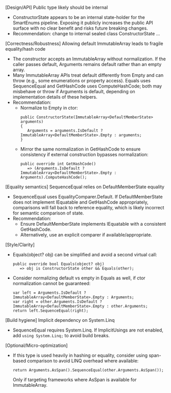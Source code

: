 [Design/API] Public type likely should be internal
- ConstructorState appears to be an internal state-holder for the SmartEnums pipeline. Exposing it publicly increases the public API surface with no clear benefit and risks future breaking changes.
- Recommendation: change to internal sealed class ConstructorState ...

[Correctness/Robustness] Allowing default ImmutableArray leads to fragile equality/hash code
- The constructor accepts an ImmutableArray<DefaultMemberState> without normalization. If the caller passes default, Arguments remains default rather than an empty array.
- Many ImmutableArray<T> APIs treat default differently from Empty and can throw (e.g., some enumerations or property access). Equals uses SequenceEqual and GetHashCode uses ComputeHashCode; both may misbehave or throw if Arguments is default, depending on implementation details of these helpers.
- Recommendation:
  - Normalize to Empty in ctor:
    ```
    public ConstructorState(ImmutableArray<DefaultMemberState> arguments)
    {
       Arguments = arguments.IsDefault ? ImmutableArray<DefaultMemberState>.Empty : arguments;
    }
    ```
  - Mirror the same normalization in GetHashCode to ensure consistency if external construction bypasses normalization:
    ```
    public override int GetHashCode()
       => (Arguments.IsDefault ? ImmutableArray<DefaultMemberState>.Empty : Arguments).ComputeHashCode();
    ```

[Equality semantics] SequenceEqual relies on DefaultMemberState equality
- SequenceEqual uses EqualityComparer<DefaultMemberState>.Default. If DefaultMemberState does not implement IEquatable<DefaultMemberState> and GetHashCode appropriately, comparisons will fall back to reference equality, which is likely incorrect for semantic comparison of state.
- Recommendation:
  - Ensure DefaultMemberState implements IEquatable<DefaultMemberState> with a consistent GetHashCode.
  - Alternatively, use an explicit comparer if available/appropriate.

[Style/Clarity]
- Equals(object? obj) can be simplified and avoid a second virtual call:
  ```
  public override bool Equals(object? obj)
     => obj is ConstructorState other && Equals(other);
  ```
- Consider normalizing default vs empty in Equals as well, if ctor normalization cannot be guaranteed:
  ```
  var left = Arguments.IsDefault ? ImmutableArray<DefaultMemberState>.Empty : Arguments;
  var right = other.Arguments.IsDefault ? ImmutableArray<DefaultMemberState>.Empty : other.Arguments;
  return left.SequenceEqual(right);
  ```

[Build hygiene] Implicit dependency on System.Linq
- SequenceEqual requires System.Linq. If ImplicitUsings are not enabled, add `using System.Linq;` to avoid build breaks.

[Optional/Micro-optimization]
- If this type is used heavily in hashing or equality, consider using span-based comparison to avoid LINQ overhead where available:
  ```
  return Arguments.AsSpan().SequenceEqual(other.Arguments.AsSpan());
  ```
  Only if targeting frameworks where AsSpan is available for ImmutableArray<T>.
